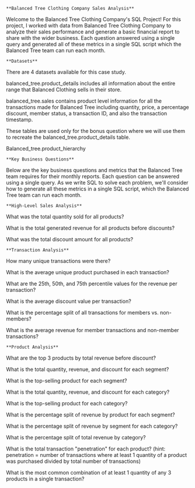 	**Balanced Tree Clothing Company Sales Analysis**
Welcome to the Balanced Tree Clothing Company's SQL Project! For this project, I worked with data from Balanced Tree Clothing Company to analyze their sales performance and generate a basic financial report to share with the wider business. Each question answered using a single query and generated all of these metrics in a single SQL script which the Balanced Tree team can run each month.

	**Datasets**
There are 4 datasets available for this case study. 

balanced_tree.product_details includes all information about the entire range that Balanced Clothing sells in their store.

balanced_tree.sales contains product level information for all the transactions made for Balanced Tree including quantity, price, a percentage discount, member status, a transaction ID, and also the transaction timestamp.

These tables are used only for the bonus question where we will use them to recreate the balanced_tree.product_details table.

Balanced_tree.product_hierarchy

	**Key Business Questions**
Below are the key business questions and metrics that the Balanced Tree team requires for their monthly reports. Each question can be answered using a single query. As we write SQL to solve each problem, we'll consider how to generate all these metrics in a single SQL script, which the Balanced Tree team can run each month.

	**High-Level Sales Analysis**
What was the total quantity sold for all products?

What is the total generated revenue for all products before discounts?

What was the total discount amount for all products?

	**Transaction Analysis**
How many unique transactions were there?

What is the average unique product purchased in each transaction?

What are the 25th, 50th, and 75th percentile values for the revenue per transaction?

What is the average discount value per transaction?

What is the percentage split of all transactions for members vs. non-members?

What is the average revenue for member transactions and non-member transactions?

	**Product Analysis**
What are the top 3 products by total revenue before discount?

What is the total quantity, revenue, and discount for each segment?

What is the top-selling product for each segment?

What is the total quantity, revenue, and discount for each category?

What is the top-selling product for each category?

What is the percentage split of revenue by product for each segment?

What is the percentage split of revenue by segment for each category?

What is the percentage split of total revenue by category?

What is the total transaction "penetration" for each product? (hint: penetration = number of transactions where at least 1 quantity of a product was purchased divided by total number of transactions)

What is the most common combination of at least 1 quantity of any 3 products in a single transaction?

